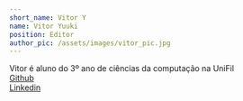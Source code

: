 ```yaml
---
short_name: Vitor Y
name: Vitor Yuuki 
position: Editor
author_pic: /assets/images/vitor_pic.jpg 
---
```

Vitor é aluno do 3⁠º ano de ciências da computação na UniFil
<br>
<a href=""><i class="bi bi-github"> </i> Github</a>
<br>
<a href="https://www.linkedin.com/in/vitor-yuuki-horikawa-5a0086235/" ><i class="bi bi-linkedin"></i> Linkedin</a>
